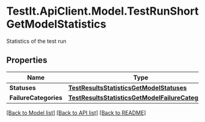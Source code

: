 # TestIt.ApiClient.Model.TestRunShortGetModelStatistics
Statistics of the test run

## Properties

Name | Type | Description | Notes
------------ | ------------- | ------------- | -------------
**Statuses** | [**TestResultsStatisticsGetModelStatuses**](TestResultsStatisticsGetModelStatuses.md) |  | 
**FailureCategories** | [**TestResultsStatisticsGetModelFailureCategories**](TestResultsStatisticsGetModelFailureCategories.md) |  | 

[[Back to Model list]](../README.md#documentation-for-models) [[Back to API list]](../README.md#documentation-for-api-endpoints) [[Back to README]](../README.md)

